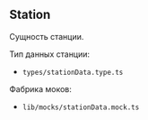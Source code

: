 ## Station

Сущность станции.

Тип данных станции:
* `types/stationData.type.ts`

Фабрика моков:
* `lib/mocks/stationData.mock.ts`
